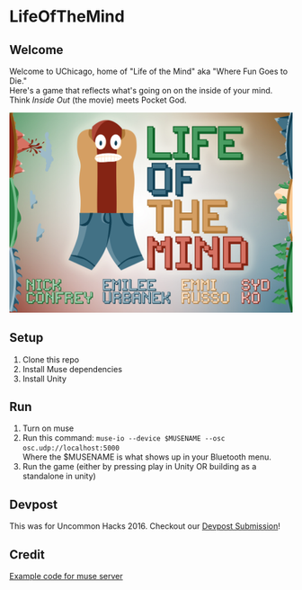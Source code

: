 # LifeOfTheMind

## Welcome

Welcome to UChicago, home of "Life of the Mind" aka "Where Fun Goes to Die."  
Here's a game that reflects what's going on on the inside of your mind. Think *Inside Out* (the movie) meets Pocket God. 

![alt text](https://github.com/nconfrey/LifeOfTheMind/blob/master/LifeOfTheMind/Assets/Animations/splash-screen.jpg)

## Setup


1. Clone this repo
2. Install Muse dependencies
3. Install Unity

## Run

1. Turn on muse
2. Run this command: `muse-io --device $MUSENAME --osc osc.udp://localhost:5000`  
   Where the $MUSENAME is what shows up in your Bluetooth menu.
3. Run the game (either by pressing play in Unity OR building as a standalone in unity)

## Devpost

This was for Uncommon Hacks 2016. Checkout our [Devpost Submission](http://devpost.com/software/life-of-the-mind)!

## Credit

[Example code for muse server](http://developer.choosemuse.com/research-tools-example/grabbing-data-from-museio-a-few-simple-examples-of-muse-osc-servers)